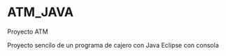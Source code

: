 # ATM_JAVA
 Proyecto ATM

   Proyecto sencilo de un programa de cajero con Java Eclipse con consola
